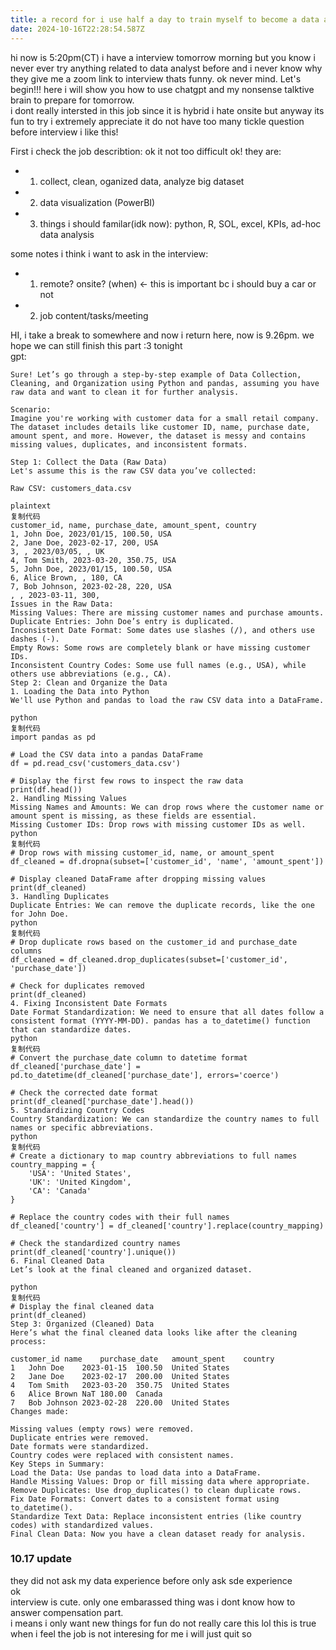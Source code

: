 ```yaml
---
title: a record for i use half a day to train myself to become a data analyst
date: 2024-10-16T22:28:54.587Z
---
```






hi now is 5:20pm(CT) i have a interview tomorrow morning but you know i never ever try anything related to data analyst before and i never know why they give me a zoom link to interview thats funny. ok never mind. Let's begin!!! here i will show you how to use chatgpt and my nonsense talktive brain to prepare for tomorrow.    
i dont really intersted in this job since it is hybrid i hate onsite but anyway its fun to try i extremely appreciate it do not have too many tickle question before interview i like this!
   
First i check the job describtion: ok it not too difficult ok!
they are:   
- 1. collect, clean, oganized data, analyze big dataset
- 2. data visualization (PowerBI)
- 3. things i should familar(idk now): python, R, SOL, excel, KPIs, ad-hoc data analysis  
  
some notes i think i want to ask in the interview: 
- 1. remote? onsite? (when)  <- this is important bc i should buy a car or not
- 2. job content/tasks/meeting  
  
  
HI, i take a break to somewhere and now i return here, now is 9.26pm. we hope we can still finish this part :3 tonight  
gpt:
```
Sure! Let’s go through a step-by-step example of Data Collection, Cleaning, and Organization using Python and pandas, assuming you have raw data and want to clean it for further analysis.

Scenario:
Imagine you're working with customer data for a small retail company. The dataset includes details like customer ID, name, purchase date, amount spent, and more. However, the dataset is messy and contains missing values, duplicates, and inconsistent formats.

Step 1: Collect the Data (Raw Data)
Let's assume this is the raw CSV data you’ve collected:

Raw CSV: customers_data.csv

plaintext
复制代码
customer_id, name, purchase_date, amount_spent, country
1, John Doe, 2023/01/15, 100.50, USA
2, Jane Doe, 2023-02-17, 200, USA
3, , 2023/03/05, , UK
4, Tom Smith, 2023-03-20, 350.75, USA
5, John Doe, 2023/01/15, 100.50, USA
6, Alice Brown, , 180, CA
7, Bob Johnson, 2023-02-28, 220, USA
, , 2023-03-11, 300, 
Issues in the Raw Data:
Missing Values: There are missing customer names and purchase amounts.
Duplicate Entries: John Doe’s entry is duplicated.
Inconsistent Date Format: Some dates use slashes (/), and others use dashes (-).
Empty Rows: Some rows are completely blank or have missing customer IDs.
Inconsistent Country Codes: Some use full names (e.g., USA), while others use abbreviations (e.g., CA).
Step 2: Clean and Organize the Data
1. Loading the Data into Python
We'll use Python and pandas to load the raw CSV data into a DataFrame.

python
复制代码
import pandas as pd

# Load the CSV data into a pandas DataFrame
df = pd.read_csv('customers_data.csv')

# Display the first few rows to inspect the raw data
print(df.head())
2. Handling Missing Values
Missing Names and Amounts: We can drop rows where the customer name or amount spent is missing, as these fields are essential.
Missing Customer IDs: Drop rows with missing customer IDs as well.
python
复制代码
# Drop rows with missing customer_id, name, or amount_spent
df_cleaned = df.dropna(subset=['customer_id', 'name', 'amount_spent'])

# Display cleaned DataFrame after dropping missing values
print(df_cleaned)
3. Handling Duplicates
Duplicate Entries: We can remove the duplicate records, like the one for John Doe.
python
复制代码
# Drop duplicate rows based on the customer_id and purchase_date columns
df_cleaned = df_cleaned.drop_duplicates(subset=['customer_id', 'purchase_date'])

# Check for duplicates removed
print(df_cleaned)
4. Fixing Inconsistent Date Formats
Date Format Standardization: We need to ensure that all dates follow a consistent format (YYYY-MM-DD). pandas has a to_datetime() function that can standardize dates.
python
复制代码
# Convert the purchase_date column to datetime format
df_cleaned['purchase_date'] = pd.to_datetime(df_cleaned['purchase_date'], errors='coerce')

# Check the corrected date format
print(df_cleaned['purchase_date'].head())
5. Standardizing Country Codes
Country Standardization: We can standardize the country names to full names or specific abbreviations.
python
复制代码
# Create a dictionary to map country abbreviations to full names
country_mapping = {
    'USA': 'United States',
    'UK': 'United Kingdom',
    'CA': 'Canada'
}

# Replace the country codes with their full names
df_cleaned['country'] = df_cleaned['country'].replace(country_mapping)

# Check the standardized country names
print(df_cleaned['country'].unique())
6. Final Cleaned Data
Let’s look at the final cleaned and organized dataset.

python
复制代码
# Display the final cleaned data
print(df_cleaned)
Step 3: Organized (Cleaned) Data
Here’s what the final cleaned data looks like after the cleaning process:

customer_id	name	purchase_date	amount_spent	country
1	John Doe	2023-01-15	100.50	United States
2	Jane Doe	2023-02-17	200.00	United States
4	Tom Smith	2023-03-20	350.75	United States
6	Alice Brown	NaT	180.00	Canada
7	Bob Johnson	2023-02-28	220.00	United States
Changes made:

Missing values (empty rows) were removed.
Duplicate entries were removed.
Date formats were standardized.
Country codes were replaced with consistent names.
Key Steps in Summary:
Load the Data: Use pandas to load data into a DataFrame.
Handle Missing Values: Drop or fill missing data where appropriate.
Remove Duplicates: Use drop_duplicates() to clean duplicate rows.
Fix Date Formats: Convert dates to a consistent format using to_datetime().
Standardize Text Data: Replace inconsistent entries (like country codes) with standardized values.
Final Clean Data: Now you have a clean dataset ready for analysis.
```  
  
### 10.17 update  
they did not ask my data experience before only ask sde experience  
ok  
interview is cute. only one embarassed thing was i dont know how to answer compensation part.  
i means i only want new things for fun do not really care this lol this is true when i feel the job is not interesing for me i will just quit so 